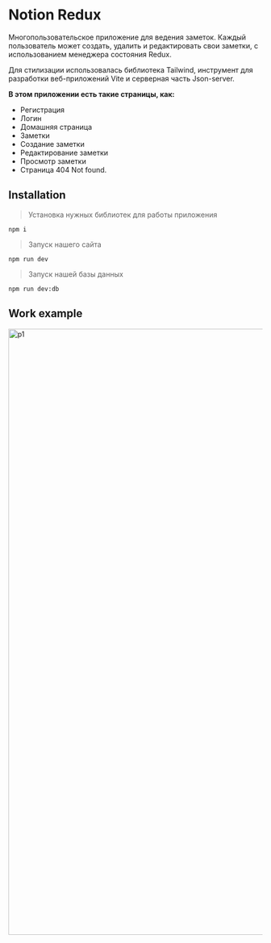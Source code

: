 # Notion Redux
Многопользовательское приложение для ведения заметок.
Каждый пользователь может создать, удалить и редактировать свои
заметки, с использованием менеджера состояния Redux.

Для стилизации использовалась библиотека Tailwind, инструмент для разработки веб-приложений Vite и серверная часть Json-server. 

**В этом приложении есть такие страницы, как:**
- Регистрация
- Логин
- Домашняя страница
- Заметки
- Создание заметки
- Редактирование заметки
- Просмотр заметки
- Страница 404 Not found.

## Installation  
> Установка нужных библиотек для работы приложения
```
npm i
```

> Запуск нашего сайта
```
npm run dev
```

> Запуск нашей базы данных
```
npm run dev:db
```

## Work example
<img width="1202" alt="p1" src="https://github.com/Korolya/NotionRedux/assets/153447482/0490038a-b6e6-4e35-b942-ea998b4b9ad7">


